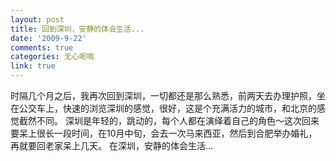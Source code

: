 ```yaml
---
layout: post
title: 回到深圳，安静的体会生活...
date: '2009-9-22'
comments: true
categories: 无心呢喃
link: true
---
```

时隔几个月之后，我再次回到深圳，一切都还是那么熟悉，前两天去办理护照，坐在公交车上，快速的浏览深圳的感觉，很好，这是个充满活力的城市，和北京的感觉截然不同。
深圳是年轻的，跳动的，每个人都在演绎着自己的角色～这次回来要呆上很长一段时间，在10月中旬，会去一次马来西亚，然后到合肥举办婚礼，再就要回老家呆上几天。
在深圳，安静的体会生活...
